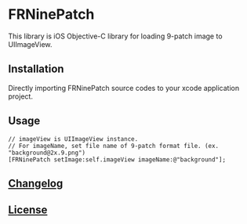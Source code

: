 # FRNinePatch

This library is iOS Objective-C library for loading 9-patch image to UIImageView.

## Installation

Directly importing FRNinePatch source codes to your xcode application project.

## Usage

```objc
// imageView is UIImageView instance.
// For imageName, set file name of 9-patch format file. (ex. "background@2x.9.png")
[FRNinePatch setImage:self.imageView imageName:@"background"];
```

## [Changelog](CHANGELOG.md)

## [License](LICENSE)
